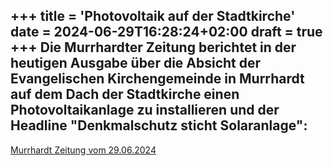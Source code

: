 +++
title = 'Photovoltaik auf der Stadtkirche'
date = 2024-06-29T16:28:24+02:00
draft = true
+++
Die Murrhardter Zeitung berichtet in der heutigen Ausgabe über die Absicht der Evangelischen Kirchengemeinde in Murrhardt auf dem Dach der Stadtkirche einen Photovoltaikanlage zu installieren und der Headline "Denkmalschutz sticht Solaranlage": 
---
[Murrhardt Zeitung vom 29.06.2024](https://www.murrhardter-zeitung.de/nachrichten/denkmalschutz-sticht-solaranlage-247460.html)





